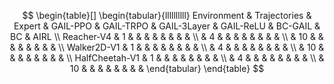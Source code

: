 $$
\begin{table}[]
\begin{tabular}{llllllllll}
Environment    & Trajectories & Expert & GAIL-PPO & GAIL-TRPO & GAIL-3Layer & GAIL-ReLU & BC-GAIL & BC & AIRL \\
Reacher-V4     & 1            &        &          &           &             &           &         &    &      \\
               & 4            &        &          &           &             &           &         &    &      \\
               & 10           &        &          &           &             &           &         &    &      \\
Walker2D-V1    & 1            &        &          &           &             &           &         &    &      \\
               & 4            &        &          &           &             &           &         &    &      \\
               & 10           &        &          &           &             &           &         &    &      \\
HalfCheetah-V1 & 1            &        &          &           &             &           &         &    &      \\
               & 4            &        &          &           &             &           &         &    &      \\
               & 10           &        &          &           &             &           &         &    &     
\end{tabular}
\end{table}
$$

